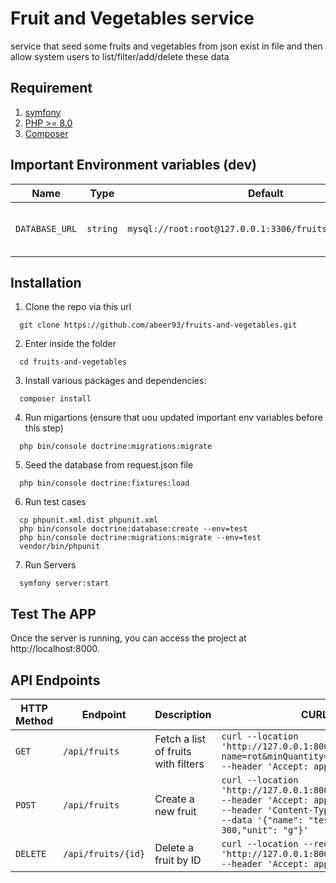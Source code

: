 # Fruit and Vegetables service
service that seed some fruits and vegetables from json exist in file and then allow system users to list/filter/add/delete these data

## Requirement

1. [symfony](https://symfony.com/doc/current/index.html)
2. [PHP >= 8.0](http://php.net/downloads.php)
3. [Composer](https://getcomposer.org/)

## Important Environment variables (dev)

| Name | Type | Default | Description |
|------|------|---------|-------------|
| `DATABASE_URL` | `string` | `mysql://root:root@127.0.0.1:3306/fruits_and_vegetables` | DB url to allow connection to DB |

## Installation
1. Clone the repo via this url
  ```
    git clone https://github.com/abeer93/fruits-and-vegetables.git
  ```
2. Enter inside the folder
  ```
    cd fruits-and-vegetables
  ```
3. Install various packages and dependencies:
  ```
    composer install
  ```
4. Run migartions (ensure that uou updated important env variables before this step)
  ```
    php bin/console doctrine:migrations:migrate
  ```
5. Seed the database from request.json file
  ```
    php bin/console doctrine:fixtures:load
  ```
6. Run test cases
  ```
    cp phpunit.xml.dist phpunit.xml
    php bin/console doctrine:database:create --env=test
    php bin/console doctrine:migrations:migrate --env=test
    vendor/bin/phpunit
  ```
7. Run Servers
  ```
    symfony server:start
  ```

## Test The APP
Once the server is running, you can access the project at http://localhost:8000.


## API Endpoints

| HTTP Method | Endpoint      | Description                             | CURL example                             |
|-------------|---------------|-----------------------------------------|------------------------------------------|
| `GET`       | `/api/fruits` | Fetch a list of fruits with filters     | `curl --location 'http://127.0.0.1:8000/api/fruits?name=rot&minQuantity=50000&maxQuantity=65000'`<br>`--header 'Accept: application/json'` |
| `POST`      | `/api/fruits` | Create a new fruit                      | `curl --location 'http://127.0.0.1:8000/api/fruits'`<br>`--header 'Accept: application/json'`<br>`--header 'Content-Type: application/json'`<br>`--data '{"name": "test_apple", "quantity": 300,"unit": "g"}'` |
| `DELETE`    | `/api/fruits/{id}` | Delete a fruit by ID              | `curl --location --request DELETE 'http://127.0.0.1:8000/api/fruits/13'`<br>`--header 'Accept: application/json'` |
